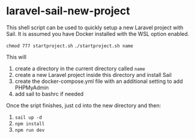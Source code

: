 # laravel-sail-new-project

This shell script can be used to quickly setup a new Laravel project with Sail. It is assumed you have Docker installed with the WSL option enabled.

`chmod 777 startproject.sh`
`./startproject.sh name`

This will

1) create a directory in the current directory called `name`
2) create a new Laravel project inside this directory and install Sail
3) create the docker-compose.yml file with an additional setting to add PHPMyAdmin
4) add sail to bashrc if needed

Once the sript finishes, just cd into the new directory and then:
1) `sail up -d`
2) `npm install`
3) `npm run dev`
